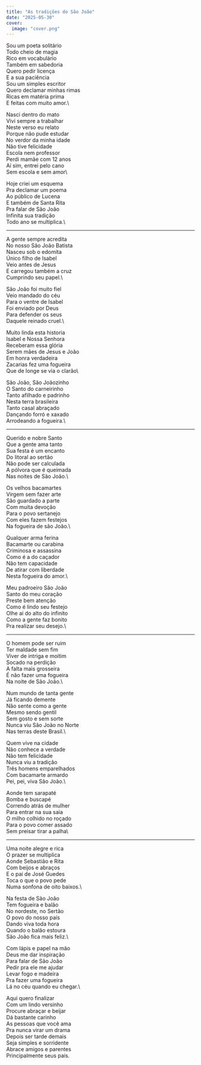```yaml
---
title: "As tradições do São João"
date: "2025-05-30"
cover:
  image: "cover.png"
---
```


Sou um poeta solitário\
Todo cheio de magia\
Rico em vocabulário\
Também em sabedoria\
Quero pedir licença\
E a sua paciência\
Sou um simples escritor\
Quero declamar minhas rimas\
Ricas em matéria prima\
E feitas com muito amor.\

Nasci dentro do mato\
Vivi sempre a trabalhar\
Neste verso eu relato\
Porque não pude estudar\
No verdor da minha idade\
Não tive felicidade\
Escola nem professor\
Perdi mamãe com 12 anos\
Aí sim, entrei pelo cano\
Sem escola e sem amor\

Hoje criei um esquema\
Pra declamar um poema\
Ao público de Lucena\
E também de Santa Rita\
Pra falar de São João\
Infinita sua tradição\
Todo ano se multiplica.\

---

A gente sempre acredita\
No nosso São João Batista\
Nasceu sob o edomita\
Único filho de Isabel\
Veio antes de Jesus\
E carregou também a cruz\
Cumprindo seu papel.\

São João foi muito fiel\
Veio mandado do céu\
Para o ventre de Isabel\
Foi enviado por Deus\
Para defender os seus\
Daquele reinado cruel.\

Muito linda esta historia\
Isabel e Nossa Senhora\
Receberam essa glória\
Serem mães de Jesus e João\
Em honra verdadeira\
Zacarias fez uma fogueira\
Que de longe se via o clarão\

São João, São Joãozinho\
O Santo do carneirinho\
Tanto afilhado e padrinho\
Nesta terra brasileira\
Tanto casal abraçado\
Dançando forró e xaxado\
Arrodeando a fogueira.\

---

Querido e nobre Santo\
Que a gente ama tanto\
Sua festa é um encanto\
Do litoral ao sertão\
Não pode ser calculada\
A pólvora que é queimada\
Nas noites de São João.\

Os velhos bacamartes\
Virgem sem fazer arte\
São guardado a parte\
Com muita devoção\
Para o povo sertanejo\
Com eles fazem festejos\
Na fogueira de são João.\

Qualquer arma ferina\
Bacamarte ou carabina\
Criminosa e assassina\
Como é a do caçador\
Não tem capacidade\
De atirar com liberdade\
Nesta fogueira do amor.\

Meu padroeiro São João\
Santo do meu coração\
Preste bem atenção\
Como é lindo seu festejo\
Olhe aí do alto do infinito\
Como a gente faz bonito\
Pra realizar seu desejo.\

---

O homem pode ser ruim\
Ter maldade sem fim\
Viver de intriga e moitim\
Socado na perdição\
A falta mais grosseira\
É não fazer uma fogueira\
Na noite de São João.\

Num mundo de tanta gente\
Já ficando demente\
Não sente como a gente\
Mesmo sendo gentil\
Sem gosto e sem sorte\
Nunca viu São João no Norte\
Nas terras deste Brasil.\

Quem vive na cidade\
Não conhece a verdade\
Não tem felicidade\
Nunca viu a tradição\
Três homens emparelhados\
Com bacamarte armardo\
Pei, pei, viva São João.\

Aonde tem sarapaté\
Bomba e buscapé\
Correndo atrás de mulher\
Para entrar na sua saia\
O milho colhido no roçado\
Para o povo comer assado\
Sem preisar tirar a palha\

---

Uma noite alegre e rica\
O prazer se multiplica\
Aonde Sebastião e Rita\
Com beijos e abraços\
E o pai de José Guedes\
Toca o que o povo pede\
Numa sonfona de oito baixos.\

Na festa de São João\
Tem fogueira e balão\
No nordeste, no Sertão\
O povo do nosso país\
Dando viva toda hora\
Quando o balão estoura\
São João fica mais feliz.\

Com lápis e papel na mão\
Deus me dar inspiração\
Para falar de São João\
Pedir pra ele me ajudar\
Levar fogo e madeira\
Pra fazer uma fogueira\
Lá no céu quando eu chegar.\

Aqui quero finalizar\
Com um lindo versinho\
Procure abraçar e beijar\
Dá bastante carinho\
As pessoas que você ama\
Pra nunca virar um drama\
Depois ser tarde demais\
Seja simples e sorridente\
Abrace amigos e parentes\
Principalmente seus pais.